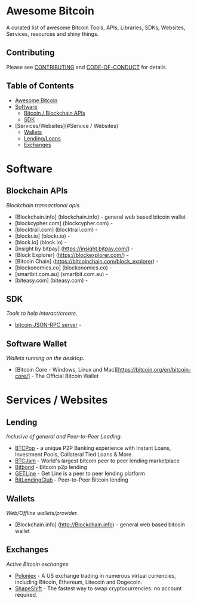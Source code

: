 # Awesome Bitcoin
A curated list of awesome Bitcoin Tools, APIs, Libraries, SDKs, Websites, Services, resources and shiny things.

## Contributing
Please see [CONTRIBUTING](https://github.com/bitvoxy/awesome-bitcoin/blob/master/CONTRIBUTING.md) and [CODE-OF-CONDUCT](https://github.com/bitvoxy/awesome-bitcoin/blob/master/CODE-OF-CONDUCT.md) for details.

## Table of Contents
- [Awesome Bitcoin](#awesome-bitcoin)
- [Software](#Software)
    - [Bitcoin / Blockchain APIs](#Blockchain-APIs)
    - [SDK](#SDK)
- [Services/Websites](#Service / Websites)
    - [Wallets](#wallets)
    - [Lending/Loans](#Lending)
    - [Exchanges](#Exchanges)

# Software
## Blockchain APIs
*Blockchain transactional apis.*
* [Blockchain.info] (blockchain.info) - general web based bitcoin wallet
* [blockcypher.com] (blockcypher.com) - 
* [blocktrail.com] (blocktrail.com) - 
* [blockr.io] (blockr.io) - 
* [block.io] (block.io) - 
* [Insight by bitpay] (https://insight.bitpay.com/) -
* [Block Explorer] (https://blockexplorer.com/) -
* [Bitcoin Chain] (https://bitcoinchain.com/block_explorer) - 
* [blockonomics.co] (blockonomics.co) -
* [smartbit.com.au] (smartbit.com.au) - 
* [biteasy.com] (biteasy.com) -

## SDK
*Tools to help interact/create.*
* [bitcoin JSON-RPC server]( https://en.bitcoin.it/wiki/API_reference_(JSON-RPC) ) -

## Software Wallet
*Wallets running on the desktop.*
* [Bitcoin Core - Windows, Linux and Mac][https://bitcoin.org/en/bitcoin-core/] - The Official Bitcoin Wallet 

# Services / Websites
## Lending
*Inclusive of general and Peer-to-Peer Leading.*
* [BTCPop](btcpop.co) - a unique P2P Banking experience with Instant Loans, Investment Pools, Collateral Tied Loans & More
* [BTCJam](https://btcjam.com/) - World's largest bitcoin peer to peer lending marketplace
* [Bitbond](https://www.bitbond.com/) - Bitcoin p2p lending
* [GETLine](landing.getline.in/) - Get Line is a peer to peer lending platform
* [BitLendingClub](BitLendingClub.com) - Peer-to-Peer Bitcoin lending

## Wallets
*Web/Offline wallets/provider.*
* [Blockchain.info] (http://Blockchain.info) - general web based bitcoin wallet

## Exchanges
*Active Bitcoin exchanges*
* [Poloniex](Poloniex.com) - A US exchange trading in numerous virtual currencies, including Bitcoin, Ethereum, Litecoin and Dogecoin.
* [ShapeShift](ShapeShift.io) - The fastest   way to swap cryptocurrencies. no account required.


